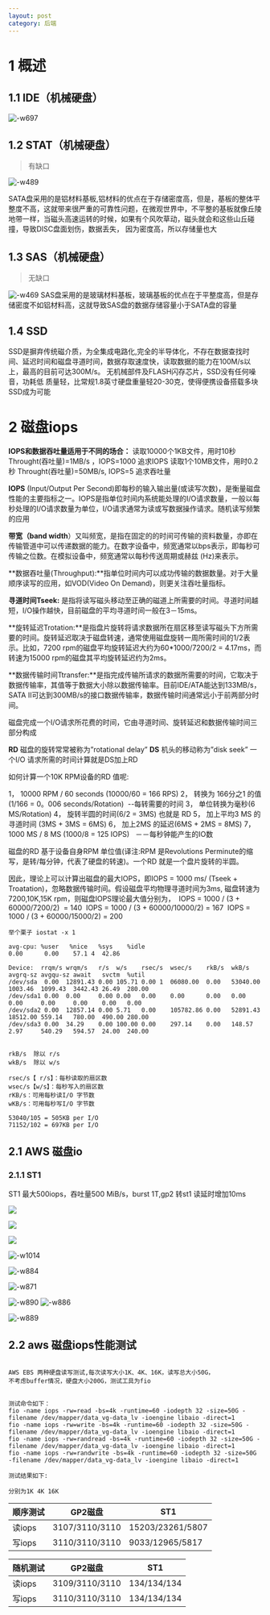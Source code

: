 ```yaml
---
layout: post
category: 后端
---
```

# 1 概述


## 1.1 IDE（机械硬盘）

![-w697](/assets/img//15517816463023.jpg)

## 1.2 STAT（机械硬盘）

> 有缺口

![-w489](/assets/img//15517809214660.jpg)

SATA盘采用的是铝材料基板,铝材料的优点在于存储密度高，但是，基板的整体平整度不高，这就带来很严重的可靠性问题，在微观世界中，不平整的基板就像丘陵地带一样，当磁头高速运转的时候，如果有个风吹草动，磁头就会和这些山丘碰撞，导致DISC盘面划伤，数据丢失，
因为密度高，所以存储量也大
## 1.3 SAS（机械硬盘）

> 无缺口

![-w469](/assets/img//15517809817319.jpg)
SAS盘采用的是玻璃材料基板，玻璃基板的优点在于平整度高，但是存储密度不如铝材料高，这就导致SAS盘的数据存储容量小于SATA盘的容量

## 1.4 SSD

SSD是摒弃传统磁介质，为全集成电路化,完全的半导体化，不存在数据查找时间、延迟时间和磁盘寻道时间，数据存取速度快，读取数据的能力在100M/s以上，最高的目前可达300M/s。
无机械部件及FLASH闪存芯片，SSD没有任何噪音，功耗低
质量轻，比常规1.8英寸硬盘重量轻20-30克，使得便携设备搭载多块SSD成为可能

# 2 磁盘iops

**IOPS和数据吞吐量适用于不同的场合：**
读取10000个1KB文件，用时10秒  Throught(吞吐量)=1MB/s ，IOPS=1000  追求IOPS
读取1个10MB文件，用时0.2秒  Throught(吞吐量)=50MB/s, IOPS=5  追求吞吐量

**IOPS** (Input/Output Per Second)即每秒的输入输出量(或读写次数)，是衡量磁盘性能的主要指标之一。IOPS是指单位时间内系统能处理的I/O请求数量，一般以每秒处理的I/O请求数量为单位，I/O请求通常为读或写数据操作请求。随机读写频繁的应用

**带宽（band width**）又叫频宽，是指在固定的的时间可传输的资料数量，亦即在传输管道中可以传递数据的能力。在数字设备中，频宽通常以bps表示，即每秒可传输之位数。在模拟设备中，频宽通常以每秒传送周期或赫兹 (Hz)来表示。

**数据吞吐量(Throughput):**指单位时间内可以成功传输的数据数量。对于大量顺序读写的应用，如VOD(Video On Demand)，则更关注吞吐量指标。

**寻道时间Tseek:** 是指将读写磁头移动至正确的磁道上所需要的时间。寻道时间越短，I/O操作越快，目前磁盘的平均寻道时间一般在3－15ms。

**旋转延迟Trotation:**是指盘片旋转将请求数据所在扇区移至读写磁头下方所需要的时间。旋转延迟取决于磁盘转速，通常使用磁盘旋转一周所需时间的1/2表示。比如，7200 rpm的磁盘平均旋转延迟大约为60*1000/7200/2 = 4.17ms，而转速为15000 rpm的磁盘其平均旋转延迟约为2ms。

**数据传输时间Ttransfer:**是指完成传输所请求的数据所需要的时间，它取决于数据传输率，其值等于数据大小除以数据传输率。目前IDE/ATA能达到133MB/s，SATA II可达到300MB/s的接口数据传输率，数据传输时间通常远小于前两部分时间。

磁盘完成一个I/O请求所花费的时间，它由寻道时间、旋转延迟和数据传输时间三部分构成

**RD** 磁盘的旋转常常被称为”rotational delay”
**DS** 机头的移动称为”disk seek”
一个I/O 请求所需的时间计算就是DS加上RD

如何计算一个10K RPM设备的RD 值呢:

1， 10000 RPM / 60 seconds (10000/60 = 166 RPS)
2， 转换为 166分之1 的值(1/166 = 0。006 seconds/Rotation)  --每转需要的时间
3， 单位转换为毫秒(6 MS/Rotation)
4， 旋转半圆的时间(6/2 = 3MS) 也就是 RD
5， 加上平均3 MS 的寻道时间 (3MS + 3MS = 6MS)
6， 加上2MS 的延迟(6MS + 2MS = 8MS)
7， 1000 MS / 8 MS (1000/8 = 125 IOPS)   －－每秒钟能产生的IO数


磁盘的RD 基于设备自身RPM 单位值(译注:RPM 是Revolutions Perminute的缩写，是转/每分钟，代表了硬盘的转速)。一个RD 就是一个盘片旋转的半圆。

因此，理论上可以计算出磁盘的最大IOPS，即IOPS = 1000 ms/ (Tseek + Troatation)，忽略数据传输时间。假设磁盘平均物理寻道时间为3ms, 磁盘转速为7200,10K,15K rpm，则磁盘IOPS理论最大值分别为，
 IOPS = 1000 / (3 + 60000/7200/2)  = 140
 IOPS = 1000 / (3 + 60000/10000/2) = 167
 IOPS = 1000 / (3 + 60000/15000/2) = 200




``` 
举个栗子 iostat -x 1

avg-cpu: %user   %nice   %sys    %idle
0.00      0.00    57.1 4  42.86

Device:  rrqm/s wrqm/s   r/s  w/s    rsec/s  wsec/s    rkB/s  wkB/s    avgrq-sz avgqu-sz await   svctm  %util
/dev/sda  0.00  12891.43 0.00 105.71 0.00 1  06080.00  0.00   53040.00 1003.46  1099.43  3442.43 26.49  280.00
/dev/sda1 0.00  0.00     0.00 0.00   0.00    0.00      0.00   0.00     0.00     0.00     0.00    0.00   0.00
/dev/sda2 0.00  12857.14 0.00 5.71   0.00    105782.86 0.00   52891.43 18512.00 559.14   780.00  490.00 280.00
/dev/sda3 0.00  34.29    0.00 100.00 0.00    297.14    0.00   148.57   2.97     540.29   594.57  24.00  240.00


rkB/s  除以 r/s
wkB/s  除以 w/s

rsec/s【 r/s】：每秒读取的扇区数
wsec/s【w/s】：每秒写入的扇区数
rKB/s：可用每秒读I/O 字节数
wKB/s：可用每秒写I/O 字节数

53040/105 = 505KB per I/O
71152/102 = 697KB per I/O

```


## 2.1 AWS 磁盘io
### 2.1.1 ST1
ST1 最大500iops，吞吐量500 MiB/s，burst 1T,gp2 转st1 读延时增加10ms

![](/assets/img//15519415483600.jpg)

![](/assets/img//15518396231464.jpg)

![](/assets/img//15518396555946.jpg)

![-w1014](/assets/img//15518531295464.jpg)

![-w884](/assets/img//15518531664163.jpg)

![-w871](/assets/img//15518532068519.jpg)

![-w890](/assets/img//15518532230303.jpg)
![-w886](/assets/img//15518543103212.jpg)

![-w889](/assets/img//15518552786881.jpg)


## 2.2 aws 磁盘iops性能测试
```

AWS EBS 两种硬盘读写测试,每次读写大小1K、4K、16K，读写总大小50G，
不考虑buffer情况，硬盘大小200G，测试工具为fio


测试命令如下：
fio -name iops -rw=read -bs=4k -runtime=60 -iodepth 32 -size=50G -filename /dev/mapper/data_vg-data_lv -ioengine libaio -direct=1
fio -name iops -rw=write -bs=4k -runtime=60 -iodepth 32 -size=50G -filename /dev/mapper/data_vg-data_lv -ioengine libaio -direct=1
fio -name iops -rw=randread -bs=4k -runtime=60 -iodepth 32 -size=50G -filename /dev/mapper/data_vg-data_lv -ioengine libaio -direct=1
fio -name iops -rw=randwrite -bs=4k -runtime=60 -iodepth 32 -size=50G -filename /dev/mapper/data_vg-data_lv -ioengine libaio -direct=1

测试结果如下:

分别为1K 4K 16K
```


|  顺序测试| GP2磁盘 |ST1  |
| --- | --- | --- |
| 读iops | 3107/3110/3110 | 15203/23261/5807 |
| 写iops |3110/3110/3110 | 9033/12965/5817 |
 

|  随机测试| GP2磁盘 |ST1  |
| --- | --- | --- |
| 读iops | 3109/3110/3110 | 134/134/134 |
| 写iops | 3110/3110/3110 | 134/134/134 |
